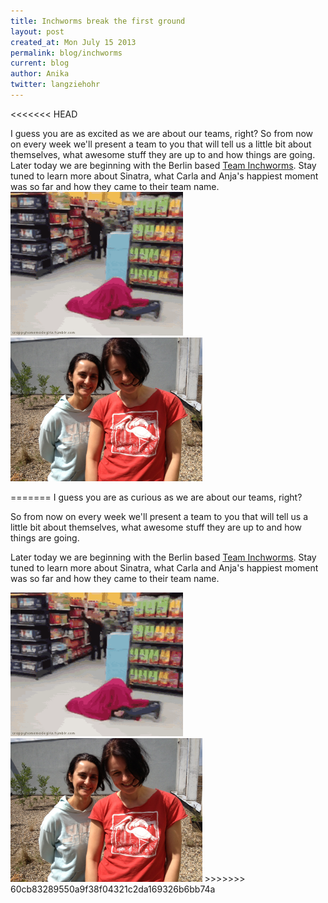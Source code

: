 ```yaml
---
title: Inchworms break the first ground
layout: post
created_at: Mon July 15 2013
permalink: blog/inchworms
current: blog
author: Anika
twitter: langziehohr
---
```


<<<<<<< HEAD

I guess you are as excited as we are about our teams, right?
So from now on every week we'll present a team to you that will tell us a little bit about themselves, what awesome stuff they are up to and how things are going.
Later today we are beginning with the Berlin based <a href="http://inchworms.net/blog/">Team Inchworms</a>. Stay tuned to learn more about Sinatra, what Carla and Anja's happiest moment was so far and how they came to their team name.<br>
<img src="inchworms.gif" height="230"> <img src="inchworms.jpeg" height="230px">


=======
I guess you are as curious as we are about our teams, right?

So from now on every week we'll present a team to you that will tell us a little bit about themselves, what awesome stuff they are up to and how things are going.

Later today we are beginning with the Berlin based <a href="http://inchworms.net/blog/">Team Inchworms</a>. Stay tuned to learn more about Sinatra, what Carla and Anja's happiest moment was so far and how they came to their team name.

<img src="/img/inchworms.gif" height="230">

<img src="/img/inchworms.jpeg" height="230px">
>>>>>>> 60cb83289550a9f38f04321c2da169326b6bb74a
